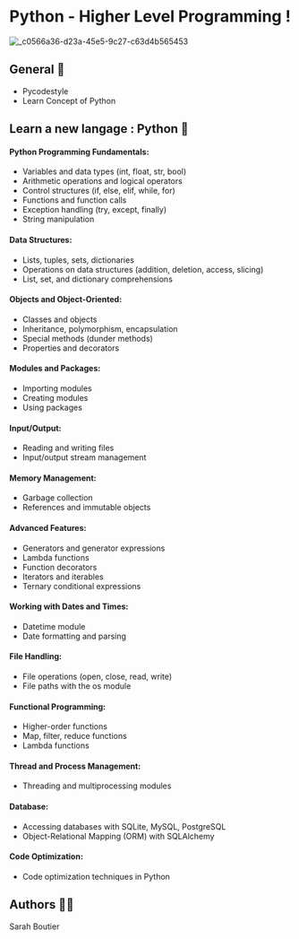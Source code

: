 # Python - Higher Level Programming !

![_c0566a36-d23a-45e5-9c27-c63d4b565453](https://github.com/savvyh/holbertonschool-higher_level_programming/assets/139894873/e02ef016-79d6-4561-8caa-9831aec022f7)

## General :100:
- Pycodestyle
- Learn Concept of Python

## Learn a new langage : Python 🐍

#### Python Programming Fundamentals:
* Variables and data types (int, float, str, bool)
* Arithmetic operations and logical operators
* Control structures (if, else, elif, while, for)
* Functions and function calls
* Exception handling (try, except, finally)
* String manipulation

#### Data Structures:
* Lists, tuples, sets, dictionaries
* Operations on data structures (addition, deletion, access, slicing)
* List, set, and dictionary comprehensions

#### Objects and Object-Oriented:
* Classes and objects
* Inheritance, polymorphism, encapsulation
* Special methods (dunder methods)
* Properties and decorators

#### Modules and Packages:
* Importing modules
* Creating modules
* Using packages

#### Input/Output:
* Reading and writing files
* Input/output stream management

#### Memory Management:
* Garbage collection
* References and immutable objects

#### Advanced Features:
* Generators and generator expressions
* Lambda functions
* Function decorators
* Iterators and iterables
* Ternary conditional expressions

#### Working with Dates and Times:
* Datetime module
* Date formatting and parsing

#### File Handling:
* File operations (open, close, read, write)
* File paths with the os module

#### Functional Programming:
* Higher-order functions
* Map, filter, reduce functions
* Lambda functions

#### Thread and Process Management:
* Threading and multiprocessing modules

#### Database:
* Accessing databases with SQLite, MySQL, PostgreSQL
* Object-Relational Mapping (ORM) with SQLAlchemy

#### Code Optimization:
* Code optimization techniques in Python

## Authors 🧞‍♀️
Sarah Boutier
